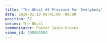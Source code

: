 ```yaml
---
title: 'The Ghost #3 Presence For Everybody'
date: 2019-01-10 09:41:00 -08:00
position: 57
series: The Ghost
communicator: Pastor Jason Graves
vimeo_id: 299265584
---
```


